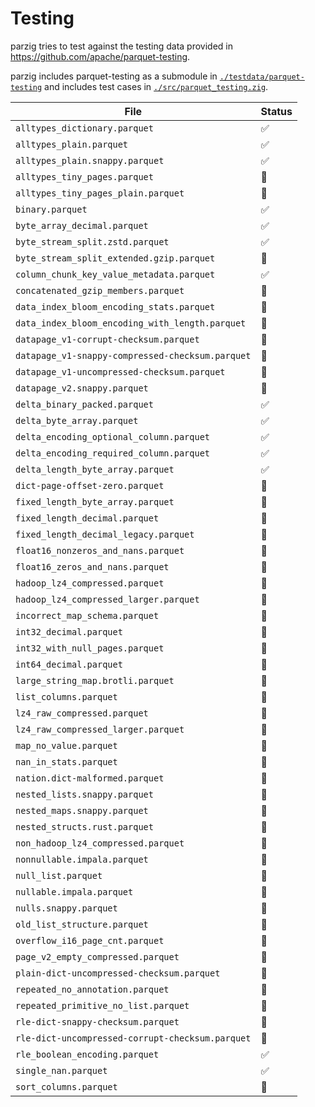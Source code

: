 # Testing

parzig tries to test against the testing data provided in https://github.com/apache/parquet-testing.

parzig includes parquet-testing as a submodule in [`./testdata/parquet-testing`](./testdata/parquet-testing) and includes test cases in [`./src/parquet_testing.zig`](./src/parquet_testing.zig).

| File                                             | Status |
| ------------------------------------------------ | ------ |
| `alltypes_dictionary.parquet`                    | ✅     |
| `alltypes_plain.parquet`                         | ✅     |
| `alltypes_plain.snappy.parquet`                  | ✅     |
| `alltypes_tiny_pages.parquet`                    | 🚧     |
| `alltypes_tiny_pages_plain.parquet`              | 🚧     |
| `binary.parquet`                                 | ✅     |
| `byte_array_decimal.parquet`                     | ✅     |
| `byte_stream_split.zstd.parquet`                 | ✅     |
| `byte_stream_split_extended.gzip.parquet`        | 🚧     |
| `column_chunk_key_value_metadata.parquet`        | ✅     |
| `concatenated_gzip_members.parquet`              | 🚧     |
| `data_index_bloom_encoding_stats.parquet`        | 🚧     |
| `data_index_bloom_encoding_with_length.parquet`  | 🚧     |
| `datapage_v1-corrupt-checksum.parquet`           | 🚧     |
| `datapage_v1-snappy-compressed-checksum.parquet` | 🚧     |
| `datapage_v1-uncompressed-checksum.parquet`      | 🚧     |
| `datapage_v2.snappy.parquet`                     | 🚧     |
| `delta_binary_packed.parquet`                    | ✅     |
| `delta_byte_array.parquet`                       | ✅     |
| `delta_encoding_optional_column.parquet`         | ✅     |
| `delta_encoding_required_column.parquet`         | ✅     |
| `delta_length_byte_array.parquet`                | ✅     |
| `dict-page-offset-zero.parquet`                  | 🚧     |
| `fixed_length_byte_array.parquet`                | 🚧     |
| `fixed_length_decimal.parquet`                   | 🚧     |
| `fixed_length_decimal_legacy.parquet`            | 🚧     |
| `float16_nonzeros_and_nans.parquet`              | 🚧     |
| `float16_zeros_and_nans.parquet`                 | 🚧     |
| `hadoop_lz4_compressed.parquet`                  | 🚧     |
| `hadoop_lz4_compressed_larger.parquet`           | 🚧     |
| `incorrect_map_schema.parquet`                   | 🚧     |
| `int32_decimal.parquet`                          | 🚧     |
| `int32_with_null_pages.parquet`                  | 🚧     |
| `int64_decimal.parquet`                          | 🚧     |
| `large_string_map.brotli.parquet`                | 🚧     |
| `list_columns.parquet`                           | 🚧     |
| `lz4_raw_compressed.parquet`                     | 🚧     |
| `lz4_raw_compressed_larger.parquet`              | 🚧     |
| `map_no_value.parquet`                           | 🚧     |
| `nan_in_stats.parquet`                           | 🚧     |
| `nation.dict-malformed.parquet`                  | 🚧     |
| `nested_lists.snappy.parquet`                    | 🚧     |
| `nested_maps.snappy.parquet`                     | 🚧     |
| `nested_structs.rust.parquet`                    | 🚧     |
| `non_hadoop_lz4_compressed.parquet`              | 🚧     |
| `nonnullable.impala.parquet`                     | 🚧     |
| `null_list.parquet`                              | 🚧     |
| `nullable.impala.parquet`                        | 🚧     |
| `nulls.snappy.parquet`                           | 🚧     |
| `old_list_structure.parquet`                     | 🚧     |
| `overflow_i16_page_cnt.parquet`                  | 🚧     |
| `page_v2_empty_compressed.parquet`               | 🚧     |
| `plain-dict-uncompressed-checksum.parquet`       | 🚧     |
| `repeated_no_annotation.parquet`                 | 🚧     |
| `repeated_primitive_no_list.parquet`             | 🚧     |
| `rle-dict-snappy-checksum.parquet`               | 🚧     |
| `rle-dict-uncompressed-corrupt-checksum.parquet` | 🚧     |
| `rle_boolean_encoding.parquet`                   | ✅     |
| `single_nan.parquet`                             | ✅     |
| `sort_columns.parquet`                           | 🚧     |
